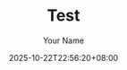 ---
title: "Test"
date: 2025-10-22T22:56:20+08:00
lastmod: 2025-10-22T22:56:20+08:00
summary: ""
weight: 0
categories: []
tags: []
description: ""
mermaid: false
math: false
link: ""
copyright: true
sponsor: false
comments: true
photos: []
sidebar: right
toc: true
outdated: false
author: "Your Name"
---